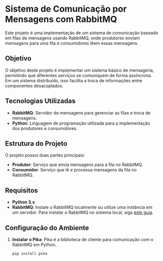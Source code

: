 # Sistema de Comunicação por Mensagens com RabbitMQ

Este projeto é uma implementação de um sistema de comunicação baseado em filas de mensagens usando RabbitMQ, onde produtores enviam mensagens para uma fila e consumidores lêem essas mensagens.

## Objetivo

O objetivo deste projeto é implementar um sistema básico de mensageria, permitindo que diferentes serviços se comuniquem de forma assíncrona. Em um sistema distribuído, isso facilita a troca de informações entre componentes desacoplados.

## Tecnologias Utilizadas

- **RabbitMQ**: Servidor de mensagens para gerenciar as filas e troca de mensagens.
- **Python**: Linguagem de programação utilizada para a implementação dos produtores e consumidores.

## Estrutura do Projeto

O projeto possui duas partes principais:

- **Produtor**: Serviço que envia mensagens para a fila no RabbitMQ.
- **Consumidor**: Serviço que lê e processa mensagens da fila no RabbitMQ.

## Requisitos

- **Python 3.x**
- **RabbitMQ**: Instale o RabbitMQ localmente ou utilize uma instância em um servidor. Para instalar o RabbitMQ no sistema local, siga [este guia](https://www.rabbitmq.com/download.html).

## Configuração do Ambiente

1. **Instalar o Pika**: Pika é a biblioteca de cliente para comunicação com o RabbitMQ em Python.

   ```bash
   pip install pika
